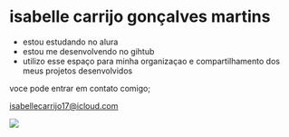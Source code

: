 # isabelle carrijo gonçalves martins

- estou estudando no alura
- estou me desenvolvendo no gihtub
- utilizo esse espaço para minha organizaçao e compartilhamento dos meus projetos desenvolvidos

voce pode entrar em contato comigo;

isabellecarrijo17@icloud.com

![](https://media1.tenor.com/m/QPFAlI4qlcEAAAAC/mango-mangoes.gif)
